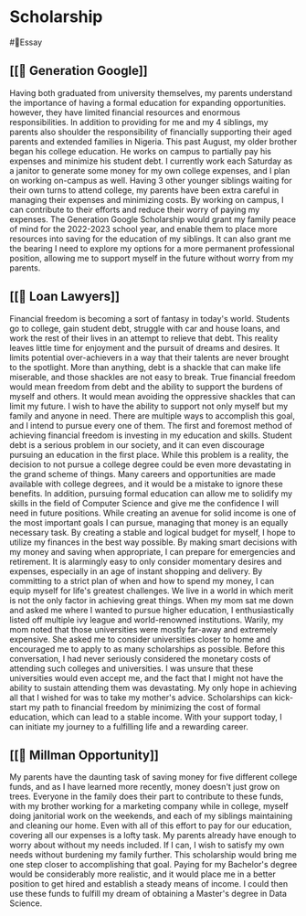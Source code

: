 # Scholarship
#📝Essay

## [[💸 Generation Google]]
Having both graduated from university themselves, my parents understand the importance of having a formal education for expanding opportunities. however, they have limited financial resources and enormous responsibilities. In addition to providing for me and my 4 siblings, my parents also shoulder the responsibility of financially supporting their aged parents and extended families in Nigeria.
This past August, my older brother began his college education. He works on campus to partially pay his expenses and minimize his student debt. I currently work each Saturday as a janitor to generate some money for my own college expenses, and I plan on working on-campus as well. Having 3 other younger siblings waiting for their own turns to attend college, my parents have been extra careful in managing their expenses and minimizing costs. By working on campus, I can contribute to their efforts and reduce their worry of paying my expenses.
The Generation Google Scholarship would grant my family peace of mind for the 2022-2023 school year, and enable them to place more resources into saving for the education of my siblings. It can also grant me the bearing I need to explore my options for a more permanent professional position, allowing me to support myself in the future without worry from my parents.

## [[💸 Loan Lawyers]]
Financial freedom is becoming a sort of fantasy in today's world. Students go to college, gain student debt, struggle with car and house loans, and work the rest of their lives in an attempt to relieve that debt. This reality leaves little time for enjoyment and the pursuit of dreams and desires. It limits potential over-achievers in a way that their talents are never brought to the spotlight. More than anything, debt is a shackle that can make life miserable, and those shackles are not easy to break.
True financial freedom would mean freedom from debt and the ability to support the burdens of myself and others. It would mean avoiding the oppressive shackles that can limit my future. I wish to have the ability to support not only myself but my family and anyone in need.
There are multiple ways to accomplish this goal, and I intend to pursue every one of them. The first and foremost method of achieving financial freedom is investing in my education and skills. Student debt is a serious problem in our society, and it can even discourage pursuing an education in the first place. While this problem is a reality, the decision to not pursue a college degree could be even more devastating in the grand scheme of things. Many careers and opportunities are made available with college degrees, and it would be a mistake to ignore these benefits. In addition, pursuing formal education can allow me to solidify my skills in the field of Computer Science and give me the confidence I will need in future positions.
While creating an avenue for solid income is one of the most important goals I can pursue, managing that money is an equally necessary task. By creating a stable and logical budget for myself, I hope to utilize my finances in the best way possible. By making smart decisions with my money and saving when appropriate, I can prepare for emergencies and retirement. It is alarmingly easy to only consider momentary desires and expenses, especially in an age of instant shopping and delivery. By committing to a strict plan of when and how to spend my money, I can equip myself for life's greatest challenges.
We live in a world in which merit is not the only factor in achieving great things. When my mom sat me down and asked me where I wanted to pursue higher education, I enthusiastically listed off multiple ivy league and world-renowned institutions. Warily, my mom noted that those universities were mostly far-away and extremely expensive. She asked me to consider universities closer to home and encouraged me to apply to as many scholarships as possible.
Before this conversation, I had never seriously considered the monetary costs of attending such colleges and universities. I was unsure that these universities would even accept me, and the fact that I might not have the ability to sustain attending them was devastating. My only hope in achieving all that I wished for was to take my mother's advice.
Scholarships can kick-start my path to financial freedom by minimizing the cost of formal education, which can lead to a stable income. With your support today, I can initiate my journey to a fulfilling life and a rewarding career.

## [[💸 Millman Opportunity]]
My parents have the daunting task of saving money for five different college funds, and as I have learned more recently, money doesn't just grow on trees. Everyone in the family does their part to contribute to these funds, with my brother working for a marketing company while in college, myself doing janitorial work on the weekends, and each of my siblings maintaining and cleaning our home. Even with all of this effort to pay for our education, covering all our expenses is a lofty task.
My parents already have enough to worry about without my needs included. If I can, I wish to satisfy my own needs without burdening my family further. This scholarship would bring me one step closer to accomplishing that goal. Paying for my Bachelor's degree would be considerably more realistic, and it would place me in a better position to get hired and establish a steady means of income. I could then use these funds to fulfill my dream of obtaining a Master's degree in Data Science.